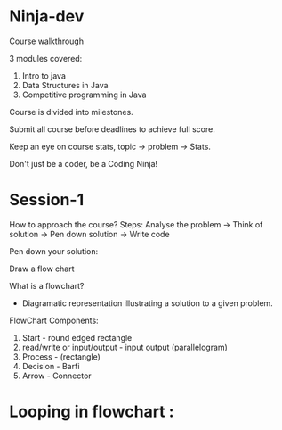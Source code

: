 # Ninja-dev
Course walkthrough

3 modules covered: 

1. Intro to java
2. Data Structures in Java
3. Competitive programming in Java

Course is divided into milestones.

Submit all course before deadlines to achieve full score.

Keep an eye on course stats, topic -> problem -> Stats.

Don't just be a coder, be a Coding Ninja!


Session-1 
============

How to approach the course?
Steps: Analyse the problem -> Think of solution -> Pen down solution -> Write code

Pen down your solution:

Draw a flow chart

What is a flowchart?

- Diagramatic representation illustrating a solution to a given problem.

FlowChart Components:

1. Start - round edged rectangle
2. read/write or input/output - input output (parallelogram)
3. Process - (rectangle)
4. Decision - Barfi
5. Arrow - Connector

Looping in flowchart :
=====================




